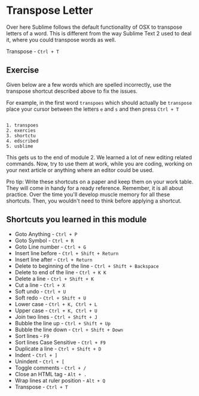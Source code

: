 Transpose Letter
=================

Over here Sublime follows the default functionality of OSX to transpose letters
of a word. This is different from the way Sublime Text 2 used to deal it, where
you could transpose words as well.

Transpose - `Ctrl + T`


Exercise
---------

Given below are a few words which are spelled incorrectly, use the transpose
shortcut described above to fix the issues.

For example, in the first word `transpoes` which should actually be `transpose`
place your cursor between the letters `e` and `s` and then press `Ctrl + T`

```

1. transpoes
2. exercies
3. shortctu
4. edscribed
5. usblime

```

This gets us to the end of module 2. We learned a lot of new editing related
commands. Now, try to use them at work, while you are coding, working on your
next article or anything where an editor could be used.

Pro tip: Write these shortcuts on a paper and keep them on your work table.
They will come in handy for a ready reference. Remember, it is all about
practice. Over the time you'll develop muscle memory for all these shortcuts.
Then, you wouldn't need to think before applying a shortcut.


Shortcuts you learned in this module
-------------------------------------

* Goto Anything - `Ctrl + P`
* Goto Symbol - `Ctrl + R`
* Goto Line number - `Ctrl + G`
* Insert line before - `Ctrl + Shift + Return`
* Insert line after - `Ctrl + Return`
* Delete to beginning of the line - `Ctrl + Shift + Backspace`
* Delete to end of the line - `Ctrl + K K`
* Delete a line - `Ctrl + Shift + K`
* Cut a line - `Ctrl + X`
* Soft undo - `Ctrl + U`
* Soft redo - `Ctrl + Shift + U`
* Lower case - `Ctrl + K, Ctrl + L`
* Upper case - `Ctrl + K, Ctrl + U`
* Join two lines - `Ctrl + Shift + J`
* Bubble the line up - `Ctrl + Shift + Up`
* Bubble the line down - `Ctrl + Shift + Down`
* Sort lines - `F9`
* Sort lines Case Sensitive - `Ctrl + F9`
* Duplicate a line - `Ctrl + Shift + D`
* Indent - `Ctrl + ]`
* Unindent - `Ctrl + [`
* Toggle comments - `Ctrl + /`
* Close an HTML tag - `Alt + .`
* Wrap lines at ruler position - `Alt + Q`
* Transpose - `Ctrl + T`
